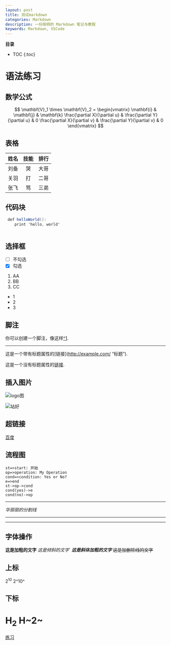 ```yaml
---
layout: post
title: 测试markdown
categories: Markdown
description: 一份简明的 Markdown 笔记与教程
keywords: Markdown, VSCode
---
```


**目录**

* TOC
{:toc}


# 语法练习

## 数学公式


$$
\mathbf{V}_1 \times \mathbf{V}_2 = \begin{vmatrix}
\mathbf{i} & \mathbf{j} & \mathbf{k} 
\frac{\partial X}{\partial u} & \frac{\partial Y}{\partial u} & 0 
\frac{\partial X}{\partial v} & \frac{\partial Y}{\partial v} & 0 
\end{vmatrix}
$$

## 表格
姓名|技能|排行
:--:|:--:|:--:
刘备|哭|大哥
关羽|打|二哥
张飞|骂|三弟


## 代码块

```c#
 def helloWorld():
 	print 'hello, world'
 
```
##  选择框

- [ ] 不勾选
- [x] 勾选

1. AA
2. BB
3. CC

+ 1
+ 2
+ 3

## 脚注

 你可以创建一个脚注，像这样[^1](生活空间空间 ). 

***

 这是一个带有标题属性的[链接](http://example.com/ “标题”). 

 这是一个没有标题属性的[链接](http://example.net/). 

## 插入图片

![ logo图](http://img1.eeeff.com/image/dingzhi/yfds-179956/logo.png "logo") 

![站好](http://img1.eeeff.com/image/dingzhi/yfds-179956/bgimg.png "背景图")

## 超链接

[百度](http://baidu.com)

## 流程图

```flow
st=>start: 开始
op=>operation: My Operation
cond=>condition: Yes or No?
e=>end
st->op->cond
cond(yes)->e
cond(no)->op

```





---

*华丽丽的分割线*

***

---



## 字体操作

**这是加粗的文字**
*这是倾斜的文字*`
***这是斜体加粗的文字***
~~这是加删除线的文字~~

## 上标
2<sup>10</sup>
2^10^

## 下标
H<sub>2</sub>
H~2~
==

[练习](D:\小工具\Typora\markdown文档\练习.md)